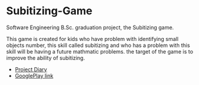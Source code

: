 # Subitizing-Game

Software Engineering B.Sc. graduation project, the Subitizing game.

This game is created for kids who have problem with identifying small objects number, this skill called subitizing and who has a problem with this skill will be having a future mathmatic problems. 
the target of the game is to improve the ability of subitizing.

- [Project Diary](https://github.com/mohamedsl22/Subitizing-Game-/wiki/Project-Diary)
- [GooglePlay link](https://play.google.com/store/apps/details?id=com.modu.moodisalman.subitizing)

